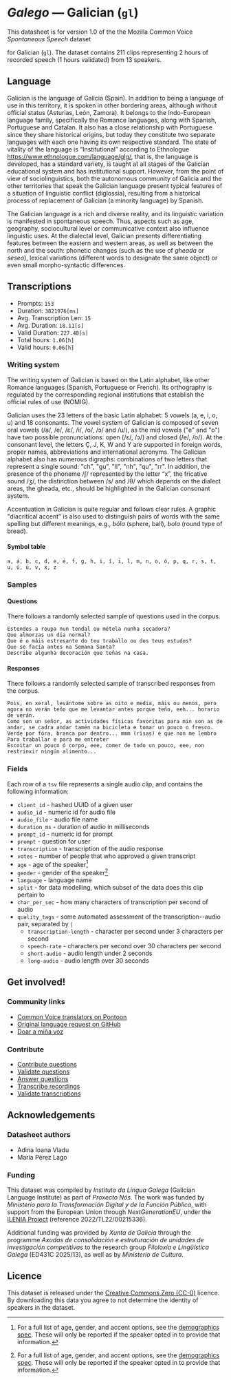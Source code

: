 # *Galego* &mdash; Galician (`gl`)
This datasheet is for version 1.0 of the the Mozilla Common Voice *Spontaneous Speech* dataset 

for Galician (`gl`). The dataset contains 211 clips representing 2 hours of recorded
speech (1 hours validated) from 13 speakers.

## Language
Galician is the language of Galicia (Spain). In addition to being a language of use in this territory, it is spoken in other bordering areas, although without official status (Asturias, León, Zamora). It belongs to the Indo-European language family, specifically the Romance languages, along with Spanish, Portuguese and Catalan. It also has a close relationship with Portuguese since they share historical origins, but today they constitute two separate languages with each one having its own respective standard. The state of vitality of the language is “Institutional” according to Ethnologue https://www.ethnologue.com/language/glg/, that is, the language is developed, has a standard variety, is taught at all stages of the Galician educational system and has institutional support. However, from the point of view of sociolinguistics, both the autonomous community of Galicia and the other territories that speak the Galician language present typical features of a situation of linguistic conflict (diglossia), resulting from a historical process of replacement of Galician (a minority language) by Spanish. 

The Galician language is a rich and diverse reality, and its linguistic variation is manifested in spontaneous speech. Thus, aspects such as age, geography, sociocultural level or communicative context also influence linguistic uses. At the dialectal level, Galician presents differentiating features between the eastern and western areas, as well as between the north and the south: phonetic changes (such as the use of *gheada* or *seseo*), lexical variations (different words to designate the same object) or even small morpho-syntactic differences. 
<!-- {{LANGUAGE_DESCRIPTION}} -->
<!-- Provide a brief (1-2 paragraph) description of your language -->

<!--[Not provided]
## Demographic information
The dataset includes the following distribution of age and gender.
[Not provided]-->
<!-- You can get a lot of the information in this section from https://analyzer.cv-toolbox.web.tr/browse -->

<!--[Not provided]
### Gender
Self-declared gender information, frequency refers to the number of clips annotated with this gender.
[Not provided]-->
<!-- {{GENDER_TABLE}} -->
<!-- @ AUTOMATICALLY GENERATED @ -->
<!-- | Gender | Frequency |
|--------|-----------|
| male, masculine | ? |
| undeclared | ? |
| female, feminine | ? | -->

<!--[Not provided]
### Age
Self-declared age information, frequency refers to the number of clips annotated with this age band.
[Not provided]-->
<!-- {{AGE_TABLE}} -->
<!-- @ AUTOMATICALLY GENERATED @ -->
<!-- | Age band | Frequency |
|----------|-----------|
| teens | ? |
| twenties | ? |
| thirties | ? |
| fourties | ? |
| fifties | ? |
   ...if other age ranges are present in your data, add rows... -->

<!--[Not provided]
## Data splits for modelling
[Not provided]-->
<!-- @ AUTOMATICALLY GENERATED @ -->

## Transcriptions
* Prompts: `153`
* Duration: `3821976[ms]`
* Avg. Transcription Len: `15`
* Avg. Duration: `18.11[s]`
* Valid Duration: `227.48[s]`
* Total hours: `1.06[h]`
* Valid hours: `0.06[h]`
<!-- {{TRANSCRIPTIONS_DESCRIPTION}} -->
<!-- A description of the transcription system used -->

### Writing system
The writing system of Galician is based on the Latin alphabet, like other Romance languages (Spanish, Portuguese or French). Its orthography is regulated by the corresponding regional institutions that establish the official rules of use (NOMIG).

Galician uses the 23 letters of the basic Latin alphabet: 5 vowels (a, e, i, o, u) and 18 consonants. The vowel system of Galician is composed of seven oral vowels (/a/, /e/, /ɛ/, /i/, /o/, /ɔ/ and /u/), as the mid vowels ("e" and "o") have two possible pronunciations: open (/ɛ/, /ɔ/) and closed (/e/, /o/). At the consonant level, the letters Ç, J, K, W and Y are supported in foreign words, proper names, abbreviations and international acronyms. The Galician alphabet also has numerous digraphs: combinations of two letters that represent a single sound: "ch", "gu", "ll", "nh", "qu", "rr". In addition, the presence of the phoneme /ʃ/ represented by the letter “x”, the fricative sound /ʒ/, the distinction between /s/ and /θ/ which depends on the dialect areas, the gheada, etc., should be highlighted in the Galician consonant system.

Accentuation in Galician is quite regular and follows clear rules. A graphic "diacritical accent" is also used to distinguish pairs of words with the same spelling but different meanings, e.g., *bóla* (sphere, ball), *bola* (round type of bread).
<!-- {{WRITING_SYSTEM_DESCRIPTION}} -->
<!-- @ OPTIONAL @ -->
<!-- A description of the writing system (or writing systems) used in the text corpus -->

#### Symbol table
```
a, á, b, c, d, e, é, f, g, h, i, í, ï, l, m, n, o, ó, p, q, r, s, t, u, ú, ü, v, x, z
```
<!-- {{ALPHABET_TABLE}} -->
<!-- @ OPTIONAL @ -->
<!-- If the writing system is alphabetic, you can include the valid alphabet here -->

<!--[Not provided]
#### Extralinguistic tags
[Not provided]-->

### Samples

#### Questions
There follows a randomly selected sample of questions used in the corpus.
```
Estendes a roupa nun tendal ou métela nunha secadora?
Que almorzas un día normal?
Que é o máis estresante do teu traballo ou dos teus estudos?
Que se facía antes na Semana Santa?
Describe algunha decoración que teñas na casa.
```
<!-- {{QUESTIONS_SAMPLE}} -->

#### Responses
There follows a randomly selected sample of transcribed responses from the corpus.
```
Pois, en xeral, levántome sobre as oito e media, máis ou menos, pero agora no verán teño que me levantar antes porque teño, eeh... horario de verán.
Como son un señor, as actividades físicas favoritas para min son as de andar, se cadra andar tamén na bicicleta e tomar un pouco o fresco.
Verde por fóra, branca por dentro... mmm (risas) é que non me lembro
Para traballar e para me entreter
Escoitar un pouco ó corpo, eee, comer de todo un pouco, eee, non restrinxir ningún alimento...
```
<!-- {{TRANSCRIPTIONS_SAMPLE}} -->

<!--[Not provided]
### Recommended post-processing
[Not provided]-->
<!-- {{RECOMMENDED_POSTPROCESSING_DESCRIPTION}} -->
<!-- @ OPTIONAL @ -->
<!-- What should people do before they use the data, for example Unicode normalisation or normalisation of extralinguistic tags -->

### Fields
Each row of a `tsv` file represents a single audio clip, and contains the following information:

* `client_id` - hashed UUID of a given user
* `audio_id` - numeric id for audio file
* `audio_file` - audio file name
* `duration_ms` - duration of audio in milliseconds
* `prompt_id` - numeric id for prompt
* `prompt` - question for user
* `transcription` - transcription of the audio response
* `votes` - number of people that who approved a given transcript
* `age` - age of the speaker[^1]
* `gender` - gender of the speaker[^1]
* `language` - language name
* `split` - for data modelling, which subset of the data does this clip pertain to
* `char_per_sec` - how many characters of transcription per second of audio
* `quality_tags` - some automated assessment of the transcription--audio pair, separated by `|`
   *  `transcription-length` - character per second under 3 characters per second
   * `speech-rate` - characters per second over 30 characters per second
   * `short-audio` - audio length under 2 seconds
   * `long-audio` - audio length over 30 seconds

#### 
[^1]: For a full list of age, gender, and accent options, see the
[demographics
spec](https://github.com/common-voice/common-voice/blob/main/web/src/stores/demographics.ts). These
will only be reported if the speaker opted in to provide that
information.

## Get involved!

### Community links
* [Common Voice translators on Pontoon](https://pontoon.mozilla.org/gl/common-voice/contributors/)
* [Original language request on GitHub](https://github.com/common-voice/common-voice/issues/4913)
* [Doar a miña voz](https://doagalego.nos.gal/)
<!-- {{COMMUNITY_LINKS_LIST}} -->
<!-- @ OPTIONAL @ -->
<!-- Links to community chats / fora -->

<!--[Not provided]
### Discussions
[Not provided]-->
<!-- {{DISCUSSION_LINKS_LIST}} -->
<!-- @ OPTIONAL @ -->
<!-- Any links to discussions, for example on Discourse or other fora or blogs can be included here -->

### Contribute
* [Contribute questions](https://commonvoice.mozilla.org/spontaneous-speech/beta/question)
* [Validate questions](https://commonvoice.mozilla.org/spontaneous-speech/beta/validate)
* [Answer questions](https://commonvoice.mozilla.org/spontaneous-speech/beta/prompts)
* [Transcribe recordings](https://commonvoice.mozilla.org/spontaneous-speech/beta/transcribe)
* [Validate transcriptions](https://commonvoice.mozilla.org/spontaneous-speech/beta/check-transcript)
<!-- {{CONTRIBUTE_LINKS_LIST}} -->
<!-- Here you can include links for how to contribute to the dataset -->

## Acknowledgements

### Datasheet authors
* Adina Ioana Vladu
* María Pérez Lago 
<!-- {{DATASHEET_AUTHORS_LIST}} -->
<!-- A list in the format of: Your Name &lt;email@email.com&gt; -->

<!--[Not provided]
### Citation guidelines
[Not provided]-->
<!-- {{CITATION_DESCRIPTION}} -->
<!-- @ OPTIONAL @ -->
<!-- If you published a paper and would like people to cite it, you can include the BiBTeX here -->

### Funding
This dataset was compiled by *Instituto da Lingua Galega* (Galician Language Institute) as part of *Proxecto Nós*. The work was funded by *Ministerio para la Transformación Digital y de la Función Pública*, with support from the European Union through *NextGenerationEU*, under the [ILENIA Project](https://proyectoilenia.es/) (reference 2022/TL22/00215336).

Additional funding was provided by *Xunta de Galicia* through the programme *Axudas de consolidación e estruturación de unidades de investigación competitivas* to the research group *Filoloxía e Lingüística Galega* (ED431C 2025/13), as well as by *Ministerio de Cultura*.
<!-- {{FUNDING_DESCRIPTION}} -->
<!-- @ OPTIONAL @ -->
<!-- If you received any funding, you can include the acknowledgement here -->

## Licence
This dataset is released under the [Creative Commons Zero (CC-0)](https://creativecommons.org/public-domain/cc0/) licence. By downloading this data
you agree to not determine the identity of speakers in the dataset.
